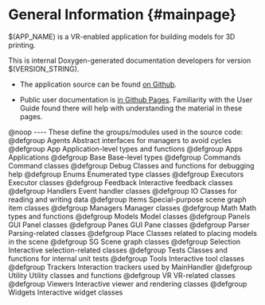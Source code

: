 # General Information {#mainpage}

$(APP_NAME) is a VR-enabled application for building models for 3D printing.

This is internal Doxygen-generated documentation developers for version
$(VERSION_STRING). 

 - The application source can be found [on
   Github](https://github.com/pss959/EasyMaker3D).

 - Public user documentation is [in Github
   Pages](https://pss959.github.io/EasyMaker3D/latest). Familiarity with the
   User Guide found there will help with understanding the material in these
   pages.

@noop ---- These define the groups/modules used in the source code:
@defgroup Agents    Abstract interfaces for managers to avoid cycles
@defgroup App       Application-level types and functions
@defgroup Apps      Applications
@defgroup Base      Base-level types
@defgroup Commands  Command classes
@defgroup Debug     Classes and functions for debugging help
@defgroup Enums     Enumerated type classes
@defgroup Executors Executor classes
@defgroup Feedback  Interactive feedback classes
@defgroup Handlers  Event handler classes
@defgroup IO        Classes for reading and writing data
@defgroup Items     Special-purpose scene graph item classes
@defgroup Managers  Manager classes
@defgroup Math      Math types and functions
@defgroup Models    Model classes
@defgroup Panels    GUI Panel classes
@defgroup Panes     GUI Pane classes
@defgroup Parser    Parsing-related classes
@defgroup Place     Classes related to placing models in the scene
@defgroup SG        Scene graph classes
@defgroup Selection Interactive selection-related classes
@defgroup Tests     Classes and functions for internal unit tests
@defgroup Tools     Interactive tool classes
@defgroup Trackers  Interaction trackers used by MainHandler
@defgroup Utility   Utility classes and functions
@defgroup VR        VR-related classes
@defgroup Viewers   Interactive viewer and rendering classes
@defgroup Widgets   Interactive widget classes
